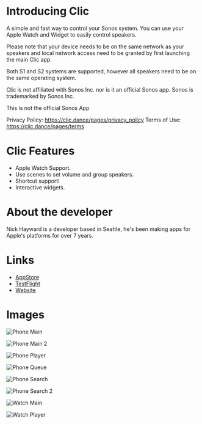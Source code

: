 # Introducing Clic

A simple and fast way to control your Sonos system. You can use your Apple Watch and Widget to easily control speakers.

Please note that your device needs to be on the same network as your speakers and local network access need to be granted by first launching the main Clic app.

Both S1 and S2 systems are supported, however all speakers need to be on the same operating system.

Clic is not affiliated with Sonos Inc. nor is it an official Sonos app. Sonos is trademarked by Sonos Inc.

This is not the official Sonos App

Privacy Policy: https://clic.dance/pages/privacy_policy
Terms of Use: https://clic.dance/pages/terms

# Clic Features

- Apple Watch Support.
- Use scenes to set volume and group speakers.
- Shortcut support!
- Interactive widgets.

# About the developer

Nick Hayward is a developer based in Seattle, he's been making apps for Apple's platforms for over 7 years.

# Links

- [AppStore](https://app.clic.dance)
- [TestFlight](https://testflight.clic.dance)
- [Website](https://clic.dance)

# Images

![Phone Main](https://clic.dance/assets/phone_main.png)

![Phone Main 2](https://clic.dance/assets/phone_main_2.png)

![Phone Player](https://clic.dance/assets/phone_player.png)

![Phone Queue](https://clic.dance/assets/phone_queue.png)

![Phone Search](https://clic.dance/assets/phone_search.png)

![Phone Search 2](https://clic.dance/assets/phone_search_2.png)

![Watch Main](https://clic.dance/assets/watch_main.png)

![Watch Player](https://clic.dance/assets/watch_player.png)
